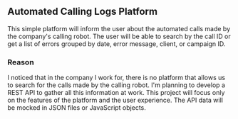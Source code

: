 ## Automated Calling Logs Platform
This simple platform will inform the user about the automated calls made by the company's calling robot. The user will be able to search by the call ID or get a list of errors grouped by date, error message, client, or campaign ID.

### Reason
I noticed that in the company I work for, there is no platform that allows us to search for the calls made by the calling robot. I'm planning to develop a REST API to gather all this information at work. This project will focus only on the features of the platform and the user experience. The API data will be mocked in JSON files or JavaScript objects.

